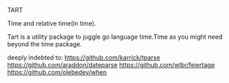 TART

Time and relative time(in time).

Tart is a utility package to juggle go language time.Time as you might need
beyond the time package.

deeply indebted to:
 https://github.com/karrick/tparse
 https://github.com/araddon/dateparse
 https://github.com/wlbr/feiertage
 https://github.com/olebedev/when  
